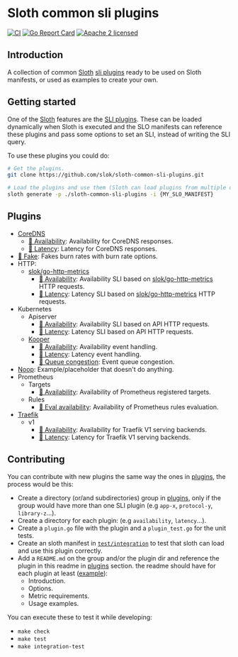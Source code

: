 # Sloth common sli plugins

[![CI](https://github.com/slok/sloth-common-sli-plugins/actions/workflows/ci.yaml/badge.svg?branch=main)](https://github.com/slok/sloth-common-sli-plugins/actions/workflows/ci.yaml)
[![Go Report Card](https://goreportcard.com/badge/github.com/slok/sloth-common-sli-plugins)](https://goreportcard.com/report/github.com/slok/sloth-common-sli-plugins)
[![Apache 2 licensed](https://img.shields.io/badge/license-Apache2-blue.svg)](https://raw.githubusercontent.com/slok/sloth-common-sli-plugins/master/LICENSE)

## Introduction

A collection of common [Sloth][sloth] [sli plugins][sli-plugins] ready to be used on Sloth manifests, or used as examples to create your own.

## Getting started

One of the [Sloth] features are the [SLI plugins][sli-plugins]. These can be loaded dynamically when Sloth is executed and the SLO manifests can reference these plugins and pass some options to set an SLI, instead of writing the SLI query.

To use these plugins you could do:

```bash
# Get the plugins.
git clone https://github.com/slok/sloth-common-sli-plugins.git

# Load the plugins and use them (Sloth can load plugins from multiple dirs).
sloth generate -p ./sloth-common-sli-plugins -i {MY_SLO_MANIFEST}
```

## Plugins

- [CoreDNS]
  - [🔌 Availability](./plugins/coredns/availability): Availability for CoreDNS responses.
  - [🔌 Latency](./plugins/coredns/latency): Latency for CoreDNS responses.
- [🔌 Fake](./plugins/fake): Fakes burn rates with burn rate options.
- HTTP:
  - [slok/go-http-metrics]
    - [🔌 Availability](./plugins/slok-go-http-metrics/availability): Availability SLI based on [slok/go-http-metrics] HTTP requests.
    - [🔌 Latency](./plugins/slok-go-http-metrics/latency): Latency SLI based on [slok/go-http-metrics] HTTP requests.
- Kubernetes
  - Apiserver
    - [🔌 Availability](./plugins/kubernetes/apiserver/availability): Availability SLI based on API HTTP requests.
    - [🔌 Latency](./plugins/kubernetes/apiserver/latency): Latency SLI based on API HTTP requests.
  - [Kooper]
    - [🔌 Availability](./plugins/kubernetes/kooper/availability): Availability event handling.
    - [🔌 Latency](./plugins/kubernetes/kooper/latency): Latency event handling.
    - [🔌 Queue congestion](./plugins/kubernetes/kooper/queuecongestion): Event queue congestion.
- [Noop](./plugins/noop): Example/placeholder that doesn't do anything.
- Prometheus
  - Targets
    - [🔌 Availability](./plugins/prometheus/targets/availability): Availability of Prometheus registered targets.
  - Rules
    - [🔌 Eval availability](./plugins/prometheus/rules/evalavailability): Availability of Prometheus rules evaluation.
- [Traefik]
  - v1
    - [🔌 Availability](./plugins/traefik/v1/availability): Availability for Traefik V1 serving backends.
    - [🔌 Latency](./plugins/traefik/v1/latency): Latency for Traefik V1 serving backends.

## Contributing

You can contribute with new plugins the same way the ones in [plugins](./plugins), the process would be this:

- Create a directory (or/and subdirectories) group in [plugins](./plugins), only if the group would have more than one SLI plugin (e.g `app-x`, `protocol-y`, `library-z`...).
- Create a directory for each plugin: (e.g `availability`, `latency`...).
- Create a `plugin.go` file with the plugin and a `plugin_test.go` for the unit tests.
- Create an sloth manifest in [`test/integration`](./test/integration) to test that sloth can load and use this plugin correctly.
- Add a `README.md` on the group and/or the plugin dir and reference the plugin in this readme in [plugins](#plugins) section. the readme should have for each plugin at least ([example](./plugins/noop/README.md)):
  - Introduction.
  - Options.
  - Metric requirements.
  - Usage examples.

You can execute these to test it while developing:

- `make check`
- `make test`
- `make integration-test`

[sloth]: https://github.com/slok/sloth
[sli-plugins]: https://github.com/slok/sloth#sli-plugins
[slok/go-http-metrics]: https://github.com/slok/go-http-metrics
[kooper]: https://github.com/spotahome/kooper
[coredns]: https://coredns.io
[traefik]: https://traefik.io
